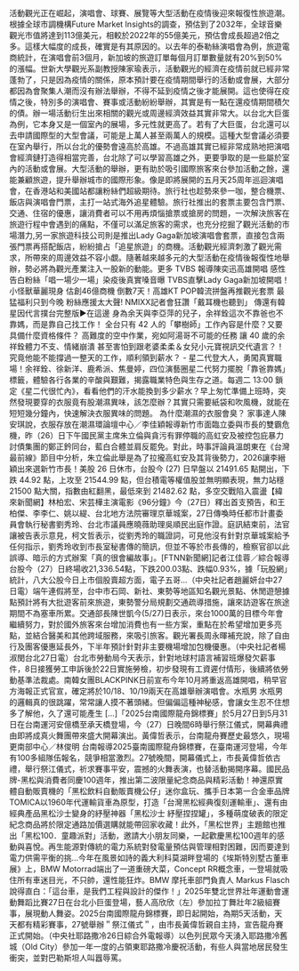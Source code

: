 活動觀光正在崛起，演唱會、球賽、展覽等大型活動在疫情後迎來報復性旅遊潮。根據全球市調機構Future Market Insights的調查，預估到了2032年，全球音樂觀光市值將達到113億美元，相較於2022年的55億美元，預估會成長超過2倍之多。這樣大幅度的成長，確實是有其原因的。以去年的泰勒絲演唱會為例，旅遊電商統計，在演唱會前3個月，新加坡的旅遊訂單每個月訂單數量就有20%到50%的漲幅。世新大學觀光系副教授陳家瑜表示，活動觀光的經濟在疫情前就已經非常蓬勃了，只是因為疫情的關係，原本預計要在疫情期間舉行的活動或會展，大部分都因為會聚集人潮而沒有辦法舉辦，不得不延到疫情之後才能展開。這也使得在疫情之後，特別多的演唱會、賽事或活動紛紛舉辦，其實是有一點在還疫情期間積欠的債。辦一場活動衍生出來相關的觀光或周邊經濟效益其實非常大。以台北大巨蛋為例，它本身又是一個室內的展場，多元性就更高了。若有了大巨蛋，台北還可以去申請國際型的大型會議，可能是上萬人甚至兩萬人的規模。這種大型會議必須要在室內舉行，所以台北的優勢會遠高於高雄。不過高雄其實已經非常成熟地把演唱會經濟鏈打造得相當完善，台北除了可以學習高雄之外，更要爭取的是一些屬於室內的活動或會展。大型活動的舉辦，更有助於吸引國際旅客來台參加活動之餘，還能兼顧旅遊，提升舉辦城市的國際形象。像是即將展開的五月天25周年巡迴演唱會，在香港站和美國站都讓粉絲們超級期待。旅行社也趁勢來參一咖，整合機票、飯店與演唱會門票，主打一站式海外追星體驗。旅行社推出的套票主要包含門票、交通、住宿的優惠，讓消費者可以不用再煩惱搶票或搶房的問題，一次解決旅客在旅遊行程中會遇到的痛點，不僅可以滿足旅客的需求，也充分挖掘了觀光活動的市場潛力,另一家旅遊科技公司則是推出Lady Gaga新加坡演唱會套票，直接包含兩張門票再搭配飯店，紛紛搶占「追星旅遊」的商機。活動觀光經濟刺激了觀光需求，所帶來的周邊效益不容小覷。隨著越來越多元的大型活動在疫情後報復性地舉辦，勢必將為觀光產業注入一股新的動能。更多 TVBS 報導陳奕迅高雄開唱 感性告白粉絲「唱一場少一場」染疫後真實嗓音曝 TVBS直擊Lady Gaga新加坡開唱！小怪獸華麗現身 估創46億商機 倒數7天！高雄KT POP韓流拼盤再推觀光套票 最猛福利只到今晚 粉絲應援太大聲! NMIXX記者會狂讚「戴耳機也聽到」 傳還有韓星因代言撲台完整版▶️在這邊 身為余天與李亞萍的兒子，余祥銓這次不靠爸也不靠媽，而是靠自己找工作！ 全台只有 42 人的「攀樹師」工作內容是什麼？又要具備什麼資格條件？ 高難度的空中作業，宛如阿湯哥不可能的任務 讓 40 歲的余祥銓體力不支、情緒崩潰 甚至害怕到跟老婆柔柔＆女兒小元寶視訊交代遺言？！ 究竟他能不能撐過一整天的工作，順利領到薪水？  -  星二代登大人，勇闖真實職場！余祥銓、徐新洋、鹿希派、焦曼婷，四位演藝圈星二代努力擺脫「靠爸靠媽」標籤，體驗各行各業的辛酸與艱難，揭露職業特色與生存之道。每週二 13:00 鎖定《星二代很忙內》，看看他們的汗水能換到多少薪水？早上匆忙準備上班時，突然發現要穿的衣服竟有股潮濕異味，該怎麼辦？其實只需要紙袋和吹風機，就能在短短幾分鐘內，快速解決衣服異味的問題。 為什麼潮濕的衣服會臭？ 家事達人陳安琪說，衣服存放在潮濕環論壇中心／李佳穎報導新竹市面臨立委與市長的雙霸危機，昨（26）日下午國民黨主席朱立倫與貪污有罪停職的高虹安及被控包庇暴力討債集團的鄭正鈐同台，藍白合體並肩反罷免。對此，時事評論員溫朗東在《台灣最前線》節目中分析，朱立倫此舉是為了拉攏高虹安及其背後勢力，2026讓李縉穎出來選新竹市長！美股 26 日休市，台股今 (27) 日早盤以 21491.65 點開出，下跌 44.92 點，上攻至 21544.99 點，但台積電等權值股並無明顯表現，無力站穩 21500 點大關，指數由紅翻黑，最低來到 21482.62 點，多空交戰陷入震盪【緯來新聞網】林柏宏、宋芸樺主演電影《96分鐘》今（27日）釋出首支預告，和王柏傑、李李仁、姚以緹、台北地方法院審理京華城案，27日傳喚時任都市計畫委員會執行秘書劉秀玲、台北市議員應曉薇助理吳順民出庭作證。庭訊結束前，法官讓被告表示意見，柯文哲表示，從劉秀玲的職證詞，可見他沒有針對京華城案給予任何指示，劉秀玲收到市長室秘書傳的簡訊，但並不等於市長傳的，檢察官卻以此誤導、暗示的方式辦案「真的很會編故事」。[FTNN新聞網]記者江佳蓉／綜合報導台股今（27）日終場收21,336.54點，下跌200.03點、跌幅0.93%，據「玩股網」統計，八大公股今日上市個股賣超方面，電子五哥...（中央社記者趙麗妍台中27日電）端午連假將至，台中市石岡、新社、東勢等地區知名觀光景點、休閒遊憩據點預計將有大批遊客前來旅遊，東勢警分局規劃交通疏導措施，讓來訪遊客在旅途期間不為塞車所累。交通部長陳世凱今(5/27)日表示，來台1000萬的目標今年會繼續努力，對於國外旅客來台增加消費也有一些方案，重點在於希望增加更多亮點，並結合醫美和其他跨域服務，來吸引旅客。觀光署長周永暉補充說，除了自由行及團客優惠延長外，下半年預計針對非主要機場增加包機優惠。（中央社記者楊淑閔台北27日電）台北市勞動局今天表示，針對地球村語言補習班爆發欠薪事件，8日接獲勞工申訴後於22日實施勞檢，初步發現有工資遲付情形，後續將依勞動基準法裁處。南韓女團BLACKPINK日前宣布今年10月將重返高雄開唱，稍早官方海報正式官宣，確定將於10/18、10/19兩天在高雄舉辦演唱會。水瓶男 水瓶男的邏輯真的很跳躍，常常讓人摸不著頭緒。但偏偏這種神秘感，會讓女生忍不住想多了解他，久了還可能產生 […]「2025台南國際龍舟錦標賽」於5月27日到5月31日在台南運河安億橋至承天橋登場，今（27）日晚間6時舉行祭江儀式，開幕典禮由即將成真火舞團帶來盛大開幕演出。黃偉哲表示，台南龍舟賽歷史最悠久，現場更南部中心／林俊明 台南報導2025臺南國際龍舟錦標賽，在臺南運河登場，今年有100多組隊伍報名，競爭相當激烈。27號晚間，開幕儀式上，市長黃偉哲依古禮，舉行祭江儀式，祈求賽事平安，震撼的火舞表演，也替活動揭開序幕。國民品牌-黑松與消費者同慶100週年，推出第二波限量紀念商品與精彩活動！神還原實體自動販賣機的「黑松飲料自動販賣機公仔」迷你盒玩、攜手日本第一合金車品牌TOMICA以1960年代運輸貨車為原型，打造「台灣黑松經典復刻運輸車」、還有由經典產品黑松沙士變身的紓壓神器「黑松沙士 紓壓捏捏罐」，多種萌度破表的限定紀念商品將於限定通路加價選購就能帶回家收藏！此外，「黑松世界」主題館也推出「黑松100．童趣派對」活動，邀請大小朋友同樂，一起歡慶黑松100週年的感動與喜悅。再生能源對傳統的電力系統對發電量預估與管理相對困難，因而要達到電力供需平衡的挑...今年在風景如詩的義大利科莫湖畔登場的《埃斯特別墅古董車展》上，BMW Motorrad端出了一道重磅大菜，Concept RR概念車，一登場就吸住所有車迷目光，不只帥，還性能狂炸。BMW 摩托車部門負責人 Markus Flasch 說得直白：「這台車，是我們工程與設計的傑作！」2025年雙北世界壯年運動會運動舞蹈比賽27日在台北小巨蛋登場，藝人高欣欣（左）參加拉丁舞壯年2級組賽事，展現動人舞姿。2025台南國際龍舟錦標賽，即日起開始，為期5天活動，天天都有精彩賽事，27號舉辦＂祭江儀式＂，由市長黃偉哲親自主持，宣告龍舟賽正式開始。（中央社耶路撒冷26日綜合外電報導）以色列民眾今天湧入耶路撒冷舊城（Old City）參加一年一度的占領東耶路撒冷慶祝活動，有些人與當地居民發生衝突，並對巴勒斯坦人叫囂辱罵。